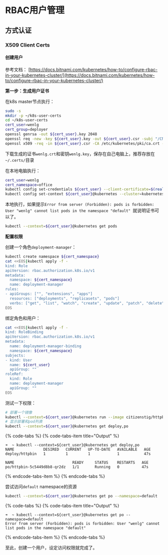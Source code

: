 # RBAC用户管理

## 方式认证

### X509 Client Certs

#### 创建用户

参考文档： [https://docs.bitnami.com/kubernetes/how-to/configure-rbac-in-your-kubernetes-cluster/](https://docs.bitnami.com/kubernetes/how-to/configure-rbac-in-your-kubernetes-cluster/)

**第一步：生成用户证书**

在k8s master节点执行：

```bash
sudo -s
mkdir -p ~/k8s-user-certs
cd ~/k8s-user-certs
cert_user=wenlg
cert_group=deployer
openssl genrsa -out ${cert_user}.key 2048
openssl req -new -key ${cert_user}.key -out ${cert_user}.csr -subj "/CN=${cert_user}/O=${cert_group}"
openssl x509 -req -in ${cert_user}.csr -CA /etc/kubernetes/pki/ca.crt -CAkey /etc/kubernetes/pki/ca.key -CAcreateserial -out ${cert_user}.crt -days 365
```

下载生成的证书`wenlg.crt`和密钥`wenlg.key`，保存在自己电脑上，推荐存放在`~/.certs/`目录

在本地电脑执行：

```bash
cert_user=wenlg
cert_namespace=office
kubectl config set-credentials ${cert_user} --client-certificate=$(realpath ~/.certs/${cert_user}.crt)  --client-key=$(realpath ~/.certs/${cert_user}.key)
kubectl config set-context ${cert_user}@kubernetes --cluster=kubernetes --user=${cert_user} --namespace=${cert_namespace}
```

本地执行，如果提示`Error from server (Forbidden): pods is forbidden: User "wenlg" cannot list pods in the namespace "default" `就说明证书可以了。

```bash
kubectl --context=${cert_user}@kubernetes get pods
```

**配置权限**

创建一个角色`deployment-manager`：

```bash
kubectl create namespace ${cert_namespace}
cat <<EOS|kubectl apply -f -
kind: Role
apiVersion: rbac.authorization.k8s.io/v1
metadata:
  namespace: ${cert_namespace}
  name: deployment-manager
rules:
- apiGroups: ["", "extensions", "apps"]
  resources: ["deployments", "replicasets", "pods"]
  verbs: ["get", "list", "watch", "create", "update", "patch", "delete"]
EOS
```

绑定角色和用户：

```bash
cat <<EOS|kubectl apply -f -
kind: RoleBinding
apiVersion: rbac.authorization.k8s.io/v1
metadata:
  name: deployment-manager-binding
  namespace: ${cert_namespace}
subjects:
- kind: User
  name: ${cert_user}
  apiGroup: ""
roleRef:
  kind: Role
  name: deployment-manager
  apiGroup: ""
EOS
```

 测试一下权限：

```bash
# 部署一个镜像
kubectl --context=${cert_user}@kubernetes run --image citizenstig/httpbin httpbin
# 显示部署和pod列表
kubectl --context=${cert_user}@kubernetes get deploy,po
```

{% code-tabs %}
{% code-tabs-item title="Output" %}
```text
➜  ~ kubectl --context=${cert_user}@kubernetes get deploy,po
NAME             DESIRED   CURRENT   UP-TO-DATE   AVAILABLE   AGE
deploy/httpbin   1         1         1            1           47s

NAME                          READY     STATUS    RESTARTS   AGE
po/httpbin-5c5449d8b8-qr2dz   1/1       Running   0          47s
```
{% endcode-tabs-item %}
{% endcode-tabs %}

尝试访问`default` namespace的资源

```bash
kubectl --context=${cert_user}@kubernetes get po --namespace=default
```

{% code-tabs %}
{% code-tabs-item title="Output" %}
```text
➜  ~ kubectl --context=${cert_user}@kubernetes get po --namespace=default
Error from server (Forbidden): pods is forbidden: User "wenlg" cannot list pods in the namespace "default"
```
{% endcode-tabs-item %}
{% endcode-tabs %}

至此，创建一个用户，设定访问权限就完成了。

